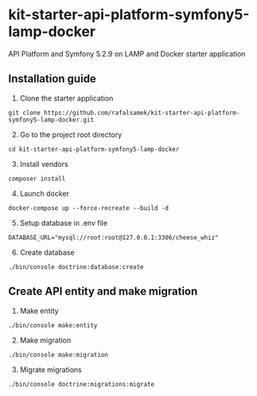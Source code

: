 # kit-starter-api-platform-symfony5-lamp-docker
API Platform and Symfony 5.2.9 on LAMP and Docker starter application

## Installation guide
1. Clone the starter application
```
git clone https://github.com/rafalsamek/kit-starter-api-platform-symfony5-lamp-docker.git
```
2. Go to the project root directory
```
cd kit-starter-api-platform-symfony5-lamp-docker
```
3. Install vendors
```
composer install
```
4. Launch docker
```
docker-compose up --force-recreate --build -d
```
5. Setup database in .env file
```
DATABASE_URL="mysql://root:root@127.0.0.1:3306/cheese_whiz"
```
6. Create database
```
./bin/console doctrine:database:create
```
## Create API entity and make migration
1. Make entity
```
./bin/console make:entity
```
2. Make migration
```
./bin/console make:migration
```
3. Migrate migrations
```
./bin/console doctrine:migrations:migrate
```
